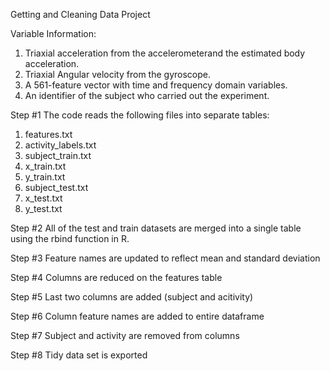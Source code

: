 Getting and Cleaning Data Project

Variable Information: 
1) Triaxial acceleration from the accelerometerand the estimated body acceleration.
2) Triaxial Angular velocity from the gyroscope.
3) A 561-feature vector with time and frequency domain variables.
4) An identifier of the subject who carried out the experiment.

Step #1
The code reads the following files into separate tables: 
1) features.txt
2) activity_labels.txt
3) subject_train.txt
4) x_train.txt
5) y_train.txt
6) subject_test.txt
7) x_test.txt
8) y_test.txt

Step #2
All of the test and train datasets are merged into a single table using the rbind function in R.

Step #3
Feature names are updated to reflect mean and standard deviation

Step #4
Columns are reduced on the features table

Step #5
Last two columns are added (subject and acitivity)

Step #6
Column feature names are added to entire dataframe

Step #7 
Subject and activity are removed from columns

Step #8
Tidy data set is exported












